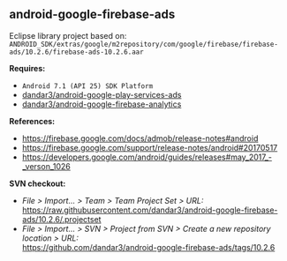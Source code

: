 ## android-google-firebase-ads

Eclipse library project based on:<br/>
`ANDROID_SDK/extras/google/m2repository/com/google/firebase/firebase-ads/10.2.6/firebase-ads-10.2.6.aar`

**Requires:**
- `Android 7.1 (API 25) SDK Platform`
- [dandar3/android-google-play-services-ads](https://github.com/dandar3/android-google-play-services-ads/tree/10.2.6)
- [dandar3/android-google-firebase-analytics](https://github.com/dandar3/android-google-firebase-analytics/tree/10.2.6)

**References:**
- https://firebase.google.com/docs/admob/release-notes#android
- https://firebase.google.com/support/release-notes/android#20170517
- https://developers.google.com/android/guides/releases#may_2017_-_verson_1026

**SVN checkout:**
- _File > Import... > Team > Team Project Set > URL:_<br/>
  https://raw.githubusercontent.com/dandar3/android-google-firebase-ads/10.2.6/.projectset
- _File > Import... > SVN > Project from SVN > Create a new repository location > URL:_<br/> 
  https://github.com/dandar3/android-google-firebase-ads/tags/10.2.6